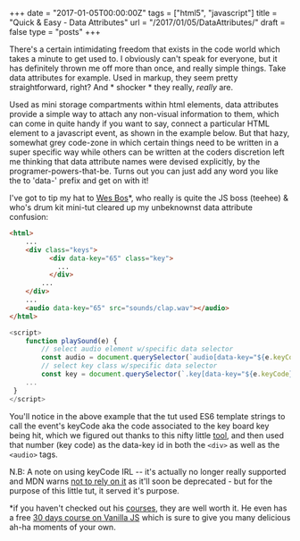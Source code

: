 +++
date = "2017-01-05T00:00:00Z"
tags = ["html5", "javascript"]
title = "Quick & Easy - Data Attributes"
url = "/2017/01/05/DataAttributes/"
draft = false
type = "posts"
+++

There's a certain intimidating freedom that exists in the code world which takes a minute to get used to. I obviously can't speak for everyone, but it has definitely thrown me off more than once, and really simple things. Take data attributes for example. Used in markup, they seem pretty straightforward, right? And * shocker * they really, _really_ are.

Used as mini storage compartments within html elements,  data attributes provide a simple way to attach any non-visual information to them,  which can come in quite handy if you want to say, connect a particular HTML element to a javascript event, as shown in the example below. But that hazy, somewhat grey code-zone in which certain things need to be written in a super specific way while others can be written at the coders discretion left me thinking that data attribute names were devised explicitly, by the programer-powers-that-be. Turns out you can just add any word you like the to 'data-' prefix and get on with it!

I've got to tip my hat to [Wes Bos](http://wesbos.com/)*, who really is quite the JS boss (teehee) & who's drum kit mini-tut cleared up my unbeknownst data attribute confusion:

```html
<html>
    ...
    <div class="keys">
          <div data-key="65" class="key">
            ...
          </div>
    	...
    </div>
    ...
    <audio data-key="65" src="sounds/clap.wav"></audio>
</html>
```
```javascript
<script>
    function playSound(e) {
        // select audio element w/specific data selector
        const audio = document.querySelector(`audio[data-key="${e.keyCode}"]`);
        // select key class w/specific data selector
        const key = document.querySelector(`.key[data-key="${e.keyCode}"]`);
    ...
 }
</script>
```

You'll notice in the above example that the tut used ES6 template strings to call the event's keyCode aka the code associated to the key board key being hit, which we figured out thanks to this nifty little [tool](http://keycode.info/), and then used that number (key code) as the data-key id in both the ```<div>``` as well as the ```<audio>``` tags.  

N.B: A note on using keyCode IRL -- it's actually no longer really supported and MDN warns [not to rely on it](https://developer.mozilla.org/en-US/docs/Web/API/KeyboardEvent/keyCode) as it'll soon be deprecated - but for the purpose of this little tut, it served it's purpose.

*if you haven't checked out his [courses](http://wesbos.com/courses/), they are well worth it. He even has a free [30 days course on Vanilla JS](http://wesbos.com/javascript30/) which is sure to give you many delicious ah-ha moments of your own.
